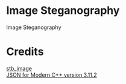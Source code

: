 # Image Steganography
Image Steganography

# Credits

[stb_image](https://github.com/nothings/stb)  
[JSON for Modern C++ version 3.11.2](https://github.com/nlohmann/json/releases/tag/v3.11.2)
